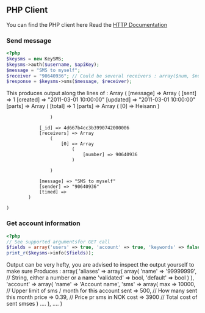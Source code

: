 ## PHP Client
You can find the PHP client here
Read the [HTTP Documentation](/KeyteqLabs/KeySMS/tree/master/readme.md "HTTP Documentation")

### Send message

``` php
<?php
$keysms = new KeySMS;
$keysms->auth($username, $apiKey);
$message = "SMS to myself";
$receiver = "90640936"; // Could be several receivers : array($num, $num2, .., $numN)
$response = $keysms->sms($message, $receiver);
```

This produces output along the lines of :
    Array
    (
        [message] => Array
            (
                [sent] => 1
                [created] => "2011-03-01 10:00:00"
                [updated] => "2011-03-01 10:00:00"
                [parts] => Array
                    (
                        [total] => 1
                        [parts] => Array
                            (
                                [0] => Heisann
                            )

                    )

                [_id] => 4d667b4cc3b3990742000006
                [receivers] => Array
                    (
                        [0] => Array
                            (
                                [number] => 90640936
                            )

                    )

                [message] => "SMS to myself"
                [sender] => "90640936"
                [timed] => 
            )

    )

### Get account information

``` php
<?php
// See supported argumentsfor GET call
$fields = array('users' => true, 'account' => true, 'keywords' => false);
print_r($keysms->info($fields));
```

Output can be very hefty, you are advised to inspect the output yourself to make sure
Produces :
    array(
        'aliases' => array(
            array(
                'name' => '99999999', // String, either a number or a name
                'validated' => bool,
                'default' => bool
            )
        ),
        'account' => array(
            'name' => 'Account name',
            'sms' => array(
                max => 10000, // Upper limit of sms / month for this account
                sent => 500, // How many sent this month
                price => 0.39, // Price pr sms in NOK
                cost => 3900 // Total cost of sent smses
            )
            ....
        ),
        ....
    )
